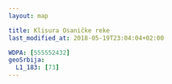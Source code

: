 ```yaml
---
layout: map

title: Klisura Osaničke reke
last_modified_at: 2018-05-19T23:04:04+02:00

WDPA: [555552432]
geoSrbija:
  L1_183: [73]
---
```

